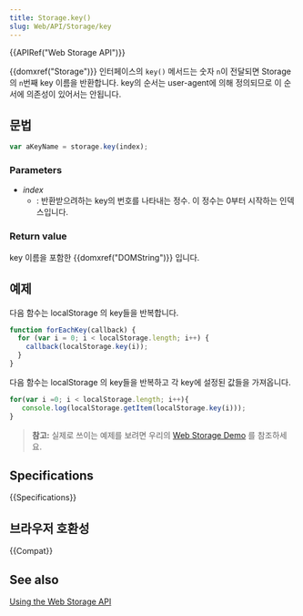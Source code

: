 ```yaml
---
title: Storage.key()
slug: Web/API/Storage/key
---
```

{{APIRef("Web Storage API")}}

{{domxref("Storage")}} 인터페이스의 `key()` 메서드는 숫자 `n`이 전달되면 Storage의 `n`번째 key 이름을 반환합니다. key의 순서는 user-agent에 의해 정의되므로 이 순서에 의존성이 있어서는 안됩니다.

## 문법

```js
var aKeyName = storage.key(index);
```

### Parameters

- _index_
  - : 반환받으려하는 key의 번호를 나타내는 정수. 이 정수는 0부터 시작하는 인덱스입니다.

### Return value

key 이름을 포함한 {{domxref("DOMString")}} 입니다.

## 예제

다음 함수는 localStorage 의 key들을 반복합니다.

```js
function forEachKey(callback) {
  for (var i = 0; i < localStorage.length; i++) {
    callback(localStorage.key(i));
  }
}
```

다음 함수는 localStorage 의 key들을 반복하고 각 key에 설정된 값들을 가져옵니다.

```js
for(var i =0; i < localStorage.length; i++){
   console.log(localStorage.getItem(localStorage.key(i)));
}
```

> **참고:** 실제로 쓰이는 예제를 보려면 우리의 [Web Storage Demo](https://mdn.github.io/dom-examples/web-storage/) 를 참조하세요.

## Specifications

{{Specifications}}

## 브라우저 호환성

{{Compat}}

## See also

[Using the Web Storage API](/ko/docs/Web/API/Web_Storage_API/Using_the_Web_Storage_API)

